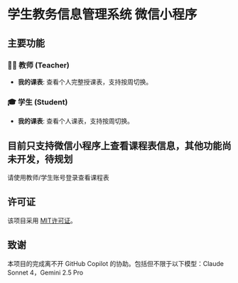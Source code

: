 # 学生教务信息管理系统  微信小程序

## 主要功能

### 👩‍🏫 教师 (Teacher)

- **我的课表**: 查看个人完整授课表，支持按周切换。

### 🎓 学生 (Student)

- **我的课表**: 查看个人课表，支持按周切换。

## 目前只支持微信小程序上查看课程表信息，其他功能尚未开发，待规划
请使用教师/学生账号登录查看课程表

## 许可证

该项目采用 [MIT许可证](https://opensource.org/licenses/MIT)。

## 致谢

本项目的完成离不开 GitHub Copilot 的协助。包括但不限于以下模型：Claude Sonnet 4，Gemini 2.5 Pro
